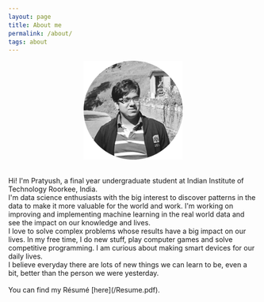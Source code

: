 ```yaml
---
layout: page
title: About me
permalink: /about/
tags: about
---
```

<p align="center">
<img src="/images/me.png" width="200" height = "200" />
</p>
<br />
Hi! I'm Pratyush, a final year undergraduate student at Indian Institute of Technology Roorkee, India. 
<br />
I'm data science enthusiasts with the big interest to discover patterns in the data to make it more valuable for the world and work. I'm working on improving and implementing machine learning in the real world data and see the impact on our knowledge and lives. 
<br />
I love to solve complex problems whose results have a big impact on our lives. In my free time, I do new stuff, play computer games and solve competitive programming. I am curious about making smart devices for our daily lives.
<br/>
I believe everyday there are lots of new things we can learn to be, even a bit, better than the person we were yesterday.
<br />
<br />
You can find my Résumé [here](/Resume.pdf).
